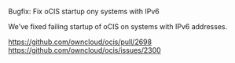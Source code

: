 Bugfix: Fix oCIS startup ony systems with IPv6

We've fixed failing startup of oCIS on systems with IPv6 addresses.

https://github.com/owncloud/ocis/pull/2698
https://github.com/owncloud/ocis/issues/2300
